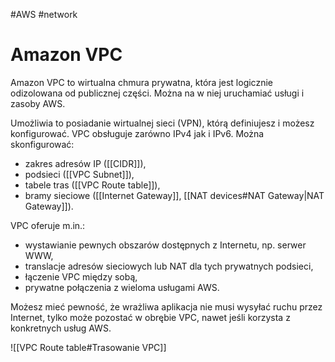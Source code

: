 #AWS #network

# Amazon VPC

Amazon VPC to wirtualna chmura prywatna, która jest logicznie odizolowana od publicznej części. Można na w niej uruchamiać usługi i zasoby AWS.

Umożliwia to posiadanie wirtualnej sieci (VPN), którą definiujesz i możesz konfigurować. VPC obsługuje zarówno IPv4 jak i IPv6.
Można skonfigurować:

- zakres adresów IP ([[CIDR]]),
- podsieci ([[VPC Subnet]]),
- tabele tras ([[VPC Route table]]),
- bramy sieciowe ([[Internet Gateway]], [[NAT devices#NAT Gateway|NAT Gateway]]).

VPC oferuje m.in.:

- wystawianie pewnych obszarów dostępnych z Internetu, np. serwer WWW,
- translacje adresów sieciowych lub NAT dla tych prywatnych podsieci,
- łączenie VPC między sobą,
- prywatne połączenia z wieloma usługami AWS.

Możesz mieć pewność, że wrażliwa aplikacja nie musi wysyłać ruchu przez Internet, tylko może pozostać w obrębie VPC, nawet jeśli korzysta z konkretnych usług AWS.

![[VPC Route table#Trasowanie VPC]]

